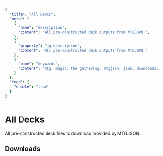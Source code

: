 ```yaml
---
{
  "title": "All Decks",
  "meta": [
    {
      "name": "description",
      "content": "All pre-constructed deck outputs from MTGJSON.",
    },
    {
      "property": "og:description",
      "content": "All pre-constructed deck outputs from MTGJSON."
    },
    {
      "name": "keywords",
      "content": "mtg, magic: the gathering, mtgjson, json, downloads, all decks, pre-constructed decks",
    }
  ],
  "feed": {
    "enable": "true"
  }
}
---
```


# All Decks

All pre-constructed deck files to download provided by MTGJSON.

## Downloads

<DownloadDecks/>
